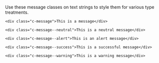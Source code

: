 Use these message classes on text strings to style them for various type treatments.

```example:html
<div class="c-message">This is a message</div>
```

```example:html
<div class="c-message--neutral">This is a neutral message</div>
```

```example:html
<div class="c-message--alert">This is an alert message</div>
```

```example:html
<div class="c-message--success">This is a successful message</div>
```

```example:html
<div class="c-message--warning">This is a warning message</div>
```

